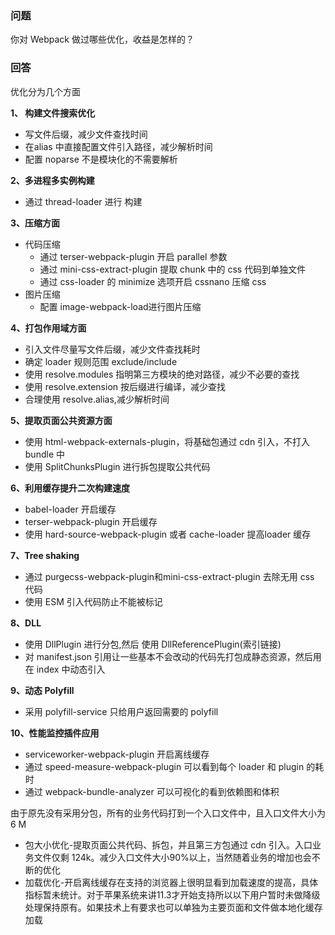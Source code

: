 
### 问题 
你对 Webpack 做过哪些优化，收益是怎样的？

### 回答

优化分为几个方面

**1、 构建文件搜索优化**
  - 写文件后缀，减少文件查找时间
  - 在alias 中直接配置文件引入路径，减少解析时间
  - 配置 noparse 不是模块化的不需要解析

**2、多进程多实例构建**
  - 通过 thread-loader 进行 构建

**3、压缩方面**
  - 代码压缩
    - 通过 terser-webpack-plugin 开启 parallel 参数
    - 通过 mini-css-extract-plugin 提取 chunk 中的 css 代码到单独文件
    - 通过 css-loader 的 minimize 选项开启 cssnano 压缩 css
  - 图片压缩
    - 配置 image-webpack-load进行图片压缩

**4、打包作用域方面**
  - 引入文件尽量写文件后缀，减少文件查找耗时
  - 确定 loader 规则范围 exclude/include
  - 使用 resolve.modules 指明第三方模块的绝对路径，减少不必要的查找
  - 使用 resolve.extension 按后缀进行编译，减少查找
  - 合理使用 resolve.alias,减少解析时间

**5、提取页面公共资源方面**
  - 使用 html-webpack-externals-plugin，将基础包通过 cdn 引入，不打入 bundle 中
  - 使用 SplitChunksPlugin 进行拆包提取公共代码

**6、利用缓存提升二次构建速度**
  - babel-loader 开启缓存
  - terser-webpack-plugin 开启缓存
  - 使用 hard-source-webpack-plugin 或者 cache-loader 提高loader 缓存

**7、Tree shaking**
  - 通过 purgecss-webpack-plugin和mini-css-extract-plugin 去除无用 css 代码
  - 使用 ESM 引入代码防止不能被标记

**8、DLL**
  - 使用 DllPlugin 进行分包,然后 使用 DllReferencePlugin(索引链接)
  - 对 manifest.json 引用让一些基本不会改动的代码先打包成静态资源，然后用在 index 中动态引入

**9、动态 Polyfill**
  - 采用 polyfill-service 只给用户返回需要的 polyfill

**10、性能监控插件应用**
  - serviceworker-webpack-plugin 开启离线缓存
  - 通过 speed-measure-webpack-plugin 可以看到每个 loader 和 plugin 的耗时
  - 通过 webpack-bundle-analyzer 可以可视化的看到依赖图和体积

由于原先没有采用分包，所有的业务代码打到一个入口文件中，且入口文件大小为 6 M
- 包大小优化-提取页面公共代码、拆包，并且第三方包通过 cdn 引入。入口业务文件仅剩 124k。减少入口文件大小90%以上，当然随着业务的增加也会不断的优化
- 加载优化-开启离线缓存在支持的浏览器上很明显看到加载速度的提高，具体指标暂未统计。对于苹果系统来讲11.3才开始支持所以以下用户暂时未做降级处理保持原有。如果技术上有要求也可以单独为主要页面和文件做本地化缓存加载

